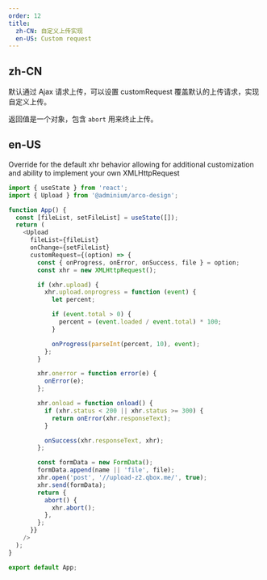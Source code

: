 ```yaml
---
order: 12
title:
  zh-CN: 自定义上传实现
  en-US: Custom request
---
```



## zh-CN

默认通过 Ajax 请求上传，可以设置 customRequest 覆盖默认的上传请求，实现自定义上传。

返回值是一个对象，包含 `abort` 用来终止上传。

## en-US

Override for the default xhr behavior allowing for additional customization and ability to implement your own XMLHttpRequest

```js
import { useState } from 'react';
import { Upload } from '@adminium/arco-design';

function App() {
  const [fileList, setFileList] = useState([]);
  return (
    <Upload
      fileList={fileList}
      onChange={setFileList}
      customRequest={(option) => {
        const { onProgress, onError, onSuccess, file } = option;
        const xhr = new XMLHttpRequest();

        if (xhr.upload) {
          xhr.upload.onprogress = function (event) {
            let percent;

            if (event.total > 0) {
              percent = (event.loaded / event.total) * 100;
            }

            onProgress(parseInt(percent, 10), event);
          };
        }

        xhr.onerror = function error(e) {
          onError(e);
        };

        xhr.onload = function onload() {
          if (xhr.status < 200 || xhr.status >= 300) {
            return onError(xhr.responseText);
          }

          onSuccess(xhr.responseText, xhr);
        };

        const formData = new FormData();
        formData.append(name || 'file', file);
        xhr.open('post', '//upload-z2.qbox.me/', true);
        xhr.send(formData);
        return {
          abort() {
            xhr.abort();
          },
        };
      }}
    />
  );
}

export default App;
```
